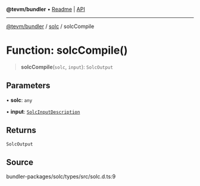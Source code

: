 **@tevm/bundler** • [Readme](../../README.md) \| [API](../../modules.md)

***

[@tevm/bundler](../../README.md) / [solc](../README.md) / solcCompile

# Function: solcCompile()

> **solcCompile**(`solc`, `input`): `SolcOutput`

## Parameters

• **solc**: `any`

• **input**: [`SolcInputDescription`](../type-aliases/SolcInputDescription.md)

## Returns

`SolcOutput`

## Source

bundler-packages/solc/types/src/solc.d.ts:9
